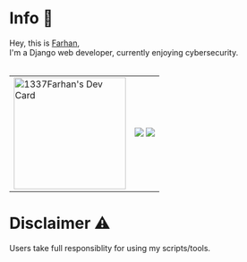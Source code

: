 # Info 📜
Hey, this is <a href="https://github.com/1337Farhan"> Farhan</a>,<br>
I'm a Django web developer, currently enjoying cybersecurity.<br>
<br>
<table cellpadding="0">
  <tr style="border-top: none; padding: 0;">
    <td>
      <a href="https://app.daily.dev/1337Farhan">
        <img src="https://api.daily.dev/devcards/4f9b1ceb157548f7979b564c4da0c503.png?r=xed" width="200" alt="1337Farhan's Dev Card"/>
      </a>
    </td>
    <!---->
    <td>
      <img src="https://github-readme-stats.vercel.app/api?username=1337Farhan&show_icons=true&count_private=true&theme=algolia">
      <img src="https://github-readme-stats.vercel.app/api/top-langs/?username=1337Farhan&layout=compact&theme=algolia&card_width=445">
    </td>    
  </tr>
</table>

# Disclaimer ⚠
Users take full responsiblity for using my scripts/tools.
